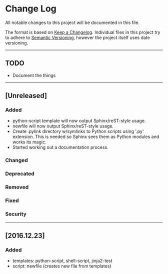 # Change Log
All notable changes to this project will be documented in this file.

The format is based on [Keep a Changelog](http://keepachangelog.com/).
Individual files in this project try to adhere to [Semantic Versioning](http://semver.org/),
however the project itself uses date versioning.

---

## TODO
- Document the things

---

## [Unreleased]
### Added
- python-script template will now output Sphinx/reST-style usage.
- newfile will now output Sphinx/reST-style usage.
- Create .pylink directory w/symlinks to Python scripts using '.py' extension.
  This is needed so Sphinx sees them as Python modules and works its magic.
- Started working out a documentation process.

### Changed

### Deprecated

### Removed

### Fixed

### Security

---

## [2016.12.23]
### Added
- templates: python-script, shell-script, jinja2-test
- script: newfile (creates new file from templates)


